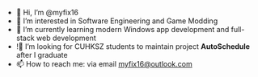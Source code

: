 - 👋 Hi, I’m @myfix16
- 👀 I’m interested in Software Engineering and Game Modding
- 🌱 I’m currently learning modern Windows app development and full-stack web development 
- !💞️ I’m looking for CUHKSZ students to maintain project **AutoSchedule** after I graduate
- 📫 How to reach me: via email myfix16@outlook.com

<!---
myfix16/myfix16 is a ✨ special ✨ repository because its `README.md` (this file) appears on your GitHub profile.
You can click the Preview link to take a look at your changes.
--->
